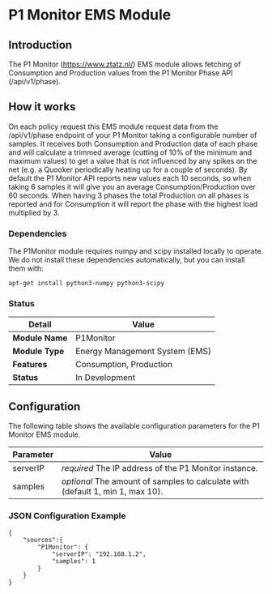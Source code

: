 # P1 Monitor EMS Module

## Introduction

The P1 Monitor (https://www.ztatz.nl/) EMS module allows fetching of Consumption and Production values from the P1 Monitor Phase API (/api/v1/phase).

## How it works

On each policy request this EMS module request data from the /api/v1/phase endpoint of your P1 Monitor taking a configurable number of samples. It receives both Consumption and Production data of each phase and will calculate a trimmed average (cutting of 10% of the minimum and maximum values) to get a value that is not influenced by any spikes on the net (e.g. a Quooker periodically heating up for a couple of seconds). By default the P1 Monitor API reports new values each 10 seconds, so when taking 6 samples it will give you an average Consumption/Production over 60 seconds. When having 3 phases the total Production on all phases is reported and for Consumption it will report the phase with the highest load multiplied by 3.

### Dependencies

The P1Monitor module requires numpy and scipy installed locally to operate. We do not install these dependencies automatically, but you can install them with:

```
apt-get install python3-numpy python3-scipy
```

### Status

| Detail          | Value                          |
| --------------- | ------------------------------ |
| **Module Name** | P1Monitor                      |
| **Module Type** | Energy Management System (EMS) |
| **Features**    | Consumption, Production        |
| **Status**      | In Development                 |

## Configuration

The following table shows the available configuration parameters for the P1 Monitor EMS module.

| Parameter   | Value         |
| ----------- | ------------- |
| serverIP    | *required* The IP address of the P1 Monitor instance. |
| samples     | *optional* The amount of samples to calculate with (default 1, min 1, max 10). |

### JSON Configuration Example

```
{
    "sources":{
        "P1Monitor": {
            "serverIP": "192.168.1.2",
            "samples": 1
        }
    }
}
```
